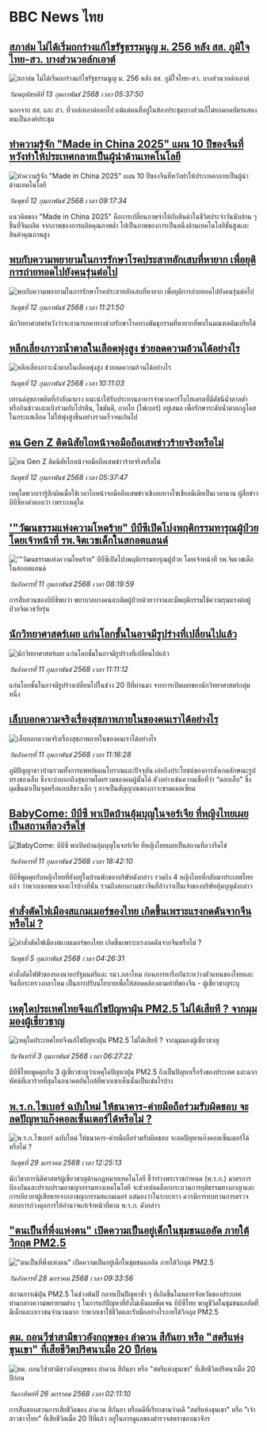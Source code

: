 # BBC News ไทย## [สภาล่ม ไม่ได้เริ่มถกร่างแก้ไขรัฐธรรมนูญ ม. 256 หลัง สส. ภูมิใจไทย-สว. บางส่วนวอล์กเอาต์](https://www.bbc.com/thai/articles/cvg8y2dvvz7o?at_campaign=githubrss)![สภาล่ม ไม่ได้เริ่มถกร่างแก้ไขรัฐธรรมนูญ ม. 256 หลัง สส. ภูมิใจไทย-สว. บางส่วนวอล์กเอาต์](https://ichef.bbci.co.uk/ace/standard/240/cpsprodpb/fcb0/live/9b390420-e9cc-11ef-bd1b-d536627785f2.jpg)_วันพฤหัสบดีที่ 13 กุมภาพันธ์ 2568 เวลา 05:37:50_นอกจาก สส. และ สว. ที่วอล์กเอาต์ออกไป แม้แต่คนที่อยู่ในห้องประชุมบางส่วนก็ไม่ยอมกดบัตรแสดงตนเป็นองค์ประชุม## [ทำความรู้จัก "Made in China 2025" แผน 10 ปีของจีนที่หวังทำให้ประเทศกลายเป็นผู้นำด้านเทคโนโลยี](https://www.bbc.com/thai/articles/cz9e77nvny2o?at_campaign=githubrss)![ทำความรู้จัก "Made in China 2025" แผน 10 ปีของจีนที่หวังทำให้ประเทศกลายเป็นผู้นำด้านเทคโนโลยี](https://ichef.bbci.co.uk/ace/standard/240/cpsprodpb/e353/live/d85b2b50-e925-11ef-a319-fb4e7360c4ec.jpg)_วันพุธที่ 12 กุมภาพันธ์ 2568 เวลา 09:17:34_แนวคิดของ "Made in China 2025" คือการเปลี่ยนภาพจำให้กับสินค้าในชีวิตประจำวันนับล้าน ๆ ชิ้นที่จีนผลิต จากภาพของการผลิตคุณภาพต่ำ ไปเป็นภาพของการเป็นหนึ่งด้านเทคโนโลยีขั้นสูงและสินค้าคุณภาพสูง## [พบกับความพยายามในการรักษาโรคประสาทอักเสบที่หายาก เพื่อยุติการถ่ายทอดไปยังคนรุ่นต่อไป](https://www.bbc.com/thai/articles/cdry7ej58m8o?at_campaign=githubrss)![พบกับความพยายามในการรักษาโรคประสาทอักเสบที่หายาก เพื่อยุติการถ่ายทอดไปยังคนรุ่นต่อไป](https://ichef.bbci.co.uk/ace/standard/240/cpsprodpb/3c5e/live/c5152680-e3b8-11ef-a990-7962565c5313.jpg)_วันพุธที่ 12 กุมภาพันธ์ 2568 เวลา 11:21:50_นักวิทยาศาสตร์หวังว่าจะสามารถหาทางช่วยรักษาโรคทางพันธุกรรมที่หายากที่พบในมณฑลคัมเบรียได้## [หลีกเลี่ยงภาวะน้ำตาลในเลือดพุ่งสูง ช่วยลดความอ้วนได้อย่างไร](https://www.bbc.com/thai/articles/ceq987l5p1yo?at_campaign=githubrss)![หลีกเลี่ยงภาวะน้ำตาลในเลือดพุ่งสูง ช่วยลดความอ้วนได้อย่างไร](https://ichef.bbci.co.uk/ace/standard/240/cpsprodpb/45ee/live/bf6fba80-dd99-11ef-926a-cbf3c346618d.jpg)_วันพุธที่ 12 กุมภาพันธ์ 2568 เวลา 10:11:03_เทรนด์สุขภาพฮิตที่กำลังมาแรง แนะนำให้รับประทานอาหารจำพวกคาร์โบไฮเดรตที่มีดัชนีน้ำตาลต่ำ หรือกินข้าวและแป้งร่วมกับโปรตีน, ไขมันดี, กากใย (ไฟเบอร์) อยู่เสมอ เพื่อรักษาระดับน้ำตาลกลูโคสในกระแสเลือด ไม่ให้พุ่งสูงขึ้นอย่างรวดเร็วจนเกินไป## [คน Gen Z ติดนิสัยไถหน้าจอมือถือเสพข่าวร้ายจริงหรือไม่](https://www.bbc.com/thai/articles/cj48jwzv18eo?at_campaign=githubrss)![คน Gen Z ติดนิสัยไถหน้าจอมือถือเสพข่าวร้ายจริงหรือไม่](https://ichef.bbci.co.uk/ace/standard/240/cpsprodpb/8538/live/be0592d0-e7c3-11ef-bd1b-d536627785f2.jpg)_วันพุธที่ 12 กุมภาพันธ์ 2568 เวลา 05:37:47_เหตุใดพวกเรารู้สึกผิดเมื่อใช้เวลาไถหน้าจอมือถือเสพข่าวเชิงลบทางโซเชียลมีเดียเป็นเวลานาน ผู้สื่อข่าวบีบีซีหาคำตอบว่า เพราะเหตุใด## ['"วัฒนธรรมแห่งความโหดร้าย" บีบีซีเปิดโปงพฤติกรรมทารุณผู้ป่วย โดยเจ้าหน้าที่ รพ.จิตเวชเด็กในสกอตแลนด์](https://www.bbc.com/thai/articles/cly982d0nn8o?at_campaign=githubrss)!['"วัฒนธรรมแห่งความโหดร้าย" บีบีซีเปิดโปงพฤติกรรมทารุณผู้ป่วย โดยเจ้าหน้าที่ รพ.จิตเวชเด็กในสกอตแลนด์](https://ichef.bbci.co.uk/ace/standard/240/cpsprodpb/697d/live/99085a60-e49b-11ef-a819-277e390a7a08.jpg)_วันอังคารที่ 11 กุมภาพันธ์ 2568 เวลา 08:19:59_การสืบสวนของบีบีซีพบว่า พยาบาลบางคนละเมิดผู้ป่วยด้วยวาจาและมีพฤติกรรมใช้ความรุนแรงต่อผู้ป่วยจิตเวชวัยรุ่น## [นักวิทยาศาสตร์เผย แก่นโลกชั้นในอาจมีรูปร่างที่เปลี่ยนไปแล้ว](https://www.bbc.com/thai/articles/cm23gg0dzlgo?at_campaign=githubrss)![นักวิทยาศาสตร์เผย แก่นโลกชั้นในอาจมีรูปร่างที่เปลี่ยนไปแล้ว](https://ichef.bbci.co.uk/ace/standard/240/cpsprodpb/09d7/live/a91a2c50-e741-11ef-a319-fb4e7360c4ec.jpg)_วันอังคารที่ 11 กุมภาพันธ์ 2568 เวลา 11:11:12_แก่นโลกชั้นในอาจมีรูปร่างเปลี่ยนไปในช่วง 20 ปีที่ผ่านมา จากการเปิดเผยของนักวิทยาศาสตร์กลุ่มหนึ่ง## [เล็บบอกความจริงเรื่องสุขภาพภายในของคนเราได้อย่างไร](https://www.bbc.com/thai/articles/c87dn7qyrzzo?at_campaign=githubrss)![เล็บบอกความจริงเรื่องสุขภาพภายในของคนเราได้อย่างไร](https://ichef.bbci.co.uk/ace/standard/240/cpsprodpb/d3a0/live/c0c116d0-e867-11ef-a819-277e390a7a08.jpg)_วันอังคารที่ 11 กุมภาพันธ์ 2568 เวลา 11:16:28_ภูมิปัญญาชาวบ้านรวมทั้งการแพทย์แผนโบราณและปัจจุบัน เอ่ยถึงประโยชน์ของการสังเกตลักษณะรูปทรงของเล็บ ซึ่งจะบ่งบอกถึงสุขภาพโดยรวมของคนผู้นั้นได้ ตัวอย่างเช่นความเชื่อที่ว่า “ดอกเล็บ” ซึ่งผุดขึ้นมาเป็นจุดหรือแถบสีขาวเล็ก ๆ อาจเป็นสัญญาณของภาวะขาดแคลเซียม## [BabyCome: บีบีซี พาเปิดบ้านอุ้มบุญในจอร์เจีย ที่หญิงไทยเผยเป็นสถานที่ลวงรีดไข่](https://www.bbc.com/thai/articles/ce3ne0y6l39o?at_campaign=githubrss)![BabyCome: บีบีซี พาเปิดบ้านอุ้มบุญในจอร์เจีย ที่หญิงไทยเผยเป็นสถานที่ลวงรีดไข่](https://ichef.bbci.co.uk/ace/standard/240/cpsprodpb/111e/live/892f87d0-e79d-11ef-bd1b-d536627785f2.jpg)_วันอังคารที่ 11 กุมภาพันธ์ 2568 เวลา 18:42:10_บีบีซีพูดคุยกับหญิงไทยที่ยังอยู่ในบ้านพักของบริษัทดังกล่าว รวมถึง 4 หญิงไทยที่กลับมาประเทศไทยแล้ว ว่าพวกเธอพบเจออะไรบ้างที่นั่น รวมถึงสอบถามชาวจีนที่อ้างว่าเป็นเจ้าของบริษัทอุ้มบุญดังกล่าว## [คำสั่งตัดไฟเมืองสแกมเมอร์ของไทย เกิดขึ้นเพราะแรงกดดันจากจีนหรือไม่ ?](https://www.bbc.com/thai/articles/cvg8399nnq5o?at_campaign=githubrss)![คำสั่งตัดไฟเมืองสแกมเมอร์ของไทย เกิดขึ้นเพราะแรงกดดันจากจีนหรือไม่ ?](https://ichef.bbci.co.uk/ace/standard/240/cpsprodpb/d0f5/live/5cd62af0-e2f1-11ef-bd1b-d536627785f2.jpg)_วันพุธที่ 5 กุมภาพันธ์ 2568 เวลา 04:26:31_คำสั่งตัดไฟฟ้าของรองนายกรัฐมนตรีและ รมว.กลาโหม ก่อนการหารือกันระหว่างตัวแทนของไทยและจีนที่กระทรวงกลาโหม เป็นการปรับนโยบายเพื่อให้สอดคล้องตามท่าทีของจีน - ผู้เชี่ยวชาญระบุ## [เหตุใดประเทศไทยจึงแก้ไขปัญหาฝุ่น PM2.5 ไม่ได้เสียที ? จากมุมมองผู้เชี่ยวชาญ](https://www.bbc.com/thai/articles/c5y7jv0j2y2o?at_campaign=githubrss)![เหตุใดประเทศไทยจึงแก้ไขปัญหาฝุ่น PM2.5 ไม่ได้เสียที ? จากมุมมองผู้เชี่ยวชาญ](https://ichef.bbci.co.uk/ace/standard/240/cpsprodpb/b554/live/a8a937f0-e1e4-11ef-bd1b-d536627785f2.jpg)_วันจันทร์ที่ 3 กุมภาพันธ์ 2568 เวลา 06:27:22_บีบีซีไทยพูดคุยกับ 3 ผู้เชี่ยวชาญว่าเหตุใดปัญหาฝุ่น PM2.5 ถึงเป็นปัญหาเรื้อรังของประเทศ และฉากทัศน์ที่เลวร้ายที่สุดในอนาคตอันใกล้ที่พวกเขาเห็นนั้นเป็นเช่นไรบ้าง## [พ.ร.ก.ไซเบอร์ ฉบับใหม่ ให้ธนาคาร-ค่ายมือถือร่วมรับผิดชอบ จะลดปัญหาแก๊งคอลเซ็นเตอร์ได้หรือไม่ ?](https://www.bbc.com/thai/articles/c20p51zdqnlo?at_campaign=githubrss)![พ.ร.ก.ไซเบอร์ ฉบับใหม่ ให้ธนาคาร-ค่ายมือถือร่วมรับผิดชอบ จะลดปัญหาแก๊งคอลเซ็นเตอร์ได้หรือไม่ ?](https://ichef.bbci.co.uk/ace/standard/240/cpsprodpb/e89f/live/b5cde0e0-de3b-11ef-902e-cf9b84dc1357.jpg)_วันพุธที่ 29 มกราคม 2568 เวลา 12:25:13_นักวิชาการนิติศาสตร์ผู้เชี่ยวชาญด้านกฎหมายเทคโนโลยี ชี้ว่าร่างพระราชกำหนด (พ.ร.ก.) มาตรการป้องกันและปราบปรามอาชญากรรมทางเทคโนโลยี จะช่วยปลดล็อกกระบวนการยุติธรรมทางอาญาและการเยียวยาผู้เสียหายจากอาชญากรรมสแกมเมอร์ แต่มองว่าในระยะยาว ควรมีการทบทวนการตรวจสอบการถ่วงดุลการให้อำนาจแก่เจ้าหน้าที่ตาม พ.ร.ก. ดังกล่าว## ["ตนเป็นที่พึ่งแห่งตน" เปิดความเป็นอยู่เด็กในชุมชนแออัด ภายใต้วิกฤต PM2.5](https://www.bbc.com/thai/articles/c5yekz040jro?at_campaign=githubrss)!["ตนเป็นที่พึ่งแห่งตน" เปิดความเป็นอยู่เด็กในชุมชนแออัด ภายใต้วิกฤต PM2.5](https://ichef.bbci.co.uk/ace/standard/240/cpsprodpb/882c/live/640cbdd0-dd55-11ef-a37f-eba91255dc3d.jpg)_วันอังคารที่ 28 มกราคม 2568 เวลา 09:33:56_สถานการณ์ฝุ่น PM2.5 ในช่วงต้นปี กลายเป็นปัญหาซ้ำ ๆ ที่เกิดขึ้นในหลายจังหวัดของประเทศ ท่ามกลางความพยายามต่าง ๆ ในการแก้ปัญหาที่ยังไม่เห็นผลชัดเจน บีบีซีไทย พาดูชีวิตในชุมชนแออัดที่มีเด็กและเยาวชนจำนวนมาก ว่าพวกเขาใช้ชีวิตและรับมืออย่างไรภายใต้วิกฤต PM2.5## [ตม. ถอนวีซ่าสามีชาวอังกฤษของ ลำดวน สีกันยา หรือ "สตรีแห่งขุนเขา" ที่เสียชีวิตปริศนาเมื่อ 20 ปีก่อน](https://www.bbc.com/thai/articles/c2d3jgl57eeo?at_campaign=githubrss)![ตม. ถอนวีซ่าสามีชาวอังกฤษของ ลำดวน สีกันยา หรือ "สตรีแห่งขุนเขา" ที่เสียชีวิตปริศนาเมื่อ 20 ปีก่อน](https://ichef.bbci.co.uk/ace/standard/240/cpsprodpb/a0ef/live/ee18e7e0-daff-11ef-902e-cf9b84dc1357.jpg)_วันอาทิตย์ที่ 26 มกราคม 2568 เวลา 02:11:10_การสืบสอบสวนการเสียชีวิตของ ลำดวน สีกันยา หรือคดีที่เรียกขานว่าคดี "สตรีแห่งขุนเขา" หรือ "เจ้าสาวชาวไทย" ที่เสียชีวิตเมื่อ 20 ปีที่แล้ว อยู่ในการดูแลของตำรวจสหราชอาณาจักร